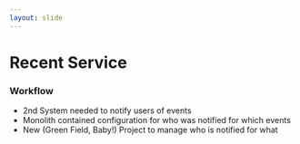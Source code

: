 ```yaml
---
layout: slide
---
```


# Recent Service

### Workflow

- 2nd System needed to notify users of events
- Monolith contained configuration for who was notified for which events
- New (Green Field, Baby!) Project to manage who is notified for what
